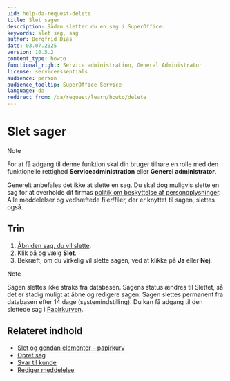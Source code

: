 ```yaml
---
uid: help-da-request-delete
title: Slet sager
description: Sådan sletter du en sag i SuperOffice.
keywords: slet sag, sag
author: Bergfrid Dias
date: 03.07.2025
version: 10.5.2
content_type: howto
functional_right: Service administration, General Administrator
license: serviceessentials
audience: person
audience_tooltip: SuperOffice Service
language: da
redirect_from: /da/request/learn/howto/delete
---
```


# Slet sager

> [!NOTE]
> For at få adgang til denne funktion skal din bruger tilhøre en rolle med den funktionelle rettighed **Serviceadministration** eller **Generel administrator**.

Generelt anbefales det ikke at slette en sag. Du skal dog muligvis slette en sag for at overholde dit firmas [politik om beskyttelse af personoplysninger][4]. Alle meddelelser og vedhæftede filer/filer, der er knyttet til sagen, slettes også.

## Trin

1. [Åbn den sag, du vil slette][1].
1. Klik på <i class="ph ph-dots-three-circle-vertical" aria-label="Opgavemenu"></i> og vælg **Slet**.
1. Bekræft, om du virkelig vil slette sagen, ved at klikke på **Ja** eller **Nej**.

> [!NOTE]
> Sagen slettes ikke straks fra databasen. Sagens status ændres til Slettet, så det er stadig muligt at åbne og redigere sagen. Sagen slettes permanent fra databasen efter 14 dage (systemindstilling). Du kan få adgang til den slettede sag i [Papirkurven][3].

## Relateret indhold

* [Slet og gendan elementer – papirkurv][3]
* [Opret sag][2]
* [Svar til kunde][5]
* [Rediger meddelelse][6]

<!-- Referenced links -->
[1]: index.md
[2]: create.md
[3]: ../../learn/basics/deleting-elements.md
[4]: ../../security/privacy/admin/index.md
[5]: reply.md
[6]: edit-message.md
